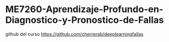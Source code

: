 # ME7260-Aprendizaje-Profundo-en-Diagnostico-y-Pronostico-de-Fallas

github del curso https://github.com/cherrerab/deeplearningfallas
